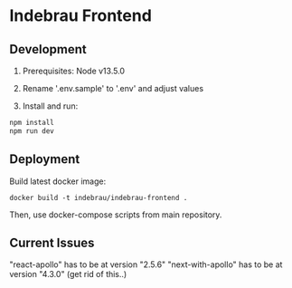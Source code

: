 # Indebrau Frontend

## Development
1. Prerequisites: Node v13.5.0

2. Rename '.env.sample' to '.env' and adjust values

3. Install and run:
```sh
npm install
npm run dev
```

## Deployment
Build latest docker image:
```
docker build -t indebrau/indebrau-frontend .
```
Then, use docker-compose scripts from main repository.


## Current Issues
"react-apollo" has to be at version "2.5.6"
"next-with-apollo" has to be at version "4.3.0" (get rid of this..)